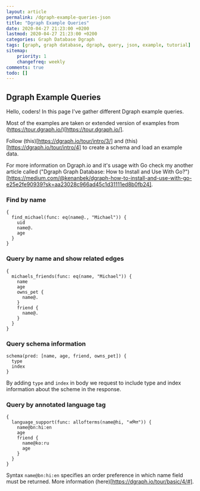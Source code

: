```yaml
---
layout: article
permalink: /dgraph-example-queries-json
title: "Dgraph Example Queries"
date: 2020-04-27 21:23:00 +0200
lastmod: 2020-04-27 21:23:00 +0200
categories: Graph Database Dgraph
tags: [graph, graph database, dgraph, query, json, example, tutorial]
sitemap:
    priority: 1
    changefreq: weekly
comments: true
todo: []
---
```


## Dgraph Example Queries

Hello, coders! In this page I've gather different Dgraph example queries.

Most of the examples are taken or extended version of examples from (https://tour.dgraph.io/)[https://tour.dgraph.io/].


Follow (this)[https://dgraph.io/tour/intro/3/] and (this)[https://dgraph.io/tour/intro/4] to create a schema and load an example data.

For more information on Dgraph.io and it's usage with Go check my another article called ("Dgraph Graph Database: How to Install and Use With Go?")[https://medium.com/@kenanbek/dgraph-how-to-install-and-use-with-go-e25e2fe90939?sk=aa23028c966ad45c1d31111ed8b0fb24].

### Find by name

```
{
  find_michael(func: eq(name@., "Michael")) {
    uid
    name@.
    age
  }
}
```

### Query by name and show related edges

```
{
  michaels_friends(func: eq(name, "Michael")) {
    name
    age
    owns_pet {
      name@.
    }
    friend {
      name@.
    }
  }
}
```

### Query schema information

```
schema(pred: [name, age, friend, owns_pet]) {
  type
  index
}
```

By adding `type` and `index` in body we request to include type and index information about the scheme in the response.

### Query by annotated language tag

```
{
  language_support(func: allofterms(name@hi, "अमित")) {
    name@bn:hi:en
    age
    friend {
      name@ko:ru
      age
    }
  }
}
```

Syntax `name@bn:hi:en` specifies an order preference in which name field must be returned. More information (here)[https://dgraph.io/tour/basic/4/#].
